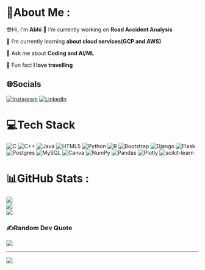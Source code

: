 # 💫About Me :
:sunglasses:Hi, I'm **Abhi**
🔭 I’m currently working on **Road Accident Analysis**

🌱 I’m currently learning **about cloud services(GCP and AWS)**

 💬 Ask me about  **Coding and AI/ML**

👻 Fun fact **I love travelling**

## 🌐Socials
[![Instagram](https://img.shields.io/badge/Instagram-%23E4405F.svg?logo=Instagram&logoColor=white)](https://instagram.com/prince_abhi_05) [![LinkedIn](https://img.shields.io/badge/LinkedIn-%230077B5.svg?logo=linkedin&logoColor=white)](https://linkedin.com/in/pandey-abhishek-nath-roy-179879222) 

# 💻Tech Stack
![C](https://img.shields.io/badge/c-%2300599C.svg?style=for-the-badge&logo=c&logoColor=white) ![C++](https://img.shields.io/badge/c++-%2300599C.svg?style=for-the-badge&logo=c%2B%2B&logoColor=white) ![Java](https://img.shields.io/badge/java-%23ED8B00.svg?style=for-the-badge&logo=java&logoColor=white) ![HTML5](https://img.shields.io/badge/html5-%23E34F26.svg?style=for-the-badge&logo=html5&logoColor=white) ![Python](https://img.shields.io/badge/python-3670A0?style=for-the-badge&logo=python&logoColor=ffdd54) ![R](https://img.shields.io/badge/r-%23276DC3.svg?style=for-the-badge&logo=r&logoColor=white) ![Bootstrap](https://img.shields.io/badge/bootstrap-%23563D7C.svg?style=for-the-badge&logo=bootstrap&logoColor=white) ![Django](https://img.shields.io/badge/django-%23092E20.svg?style=for-the-badge&logo=django&logoColor=white) ![Flask](https://img.shields.io/badge/flask-%23000.svg?style=for-the-badge&logo=flask&logoColor=white) ![Postgres](https://img.shields.io/badge/postgres-%23316192.svg?style=for-the-badge&logo=postgresql&logoColor=white) ![MySQL](https://img.shields.io/badge/mysql-%2300f.svg?style=for-the-badge&logo=mysql&logoColor=white) ![Canva](https://img.shields.io/badge/Canva-%2300C4CC.svg?style=for-the-badge&logo=Canva&logoColor=white) ![NumPy](https://img.shields.io/badge/numpy-%23013243.svg?style=for-the-badge&logo=numpy&logoColor=white) ![Pandas](https://img.shields.io/badge/pandas-%23150458.svg?style=for-the-badge&logo=pandas&logoColor=white) ![Plotly](https://img.shields.io/badge/Plotly-%233F4F75.svg?style=for-the-badge&logo=plotly&logoColor=white) ![scikit-learn](https://img.shields.io/badge/scikit--learn-%23F7931E.svg?style=for-the-badge&logo=scikit-learn&logoColor=white) 
# 📊GitHub Stats :
![](https://github-readme-stats.vercel.app/api?username=vjabhi000985&theme=blue-green&hide_border=false&include_all_commits=false&count_private=false)<br/>
![](https://github-readme-streak-stats.herokuapp.com/?user=vjabhi000985&theme=blue-green&hide_border=false)<br/>
![](https://github-readme-stats.vercel.app/api/top-langs/?username=vjabhi000985&theme=blue-green&hide_border=false&include_all_commits=false&count_private=false&layout=compact)

### ✍️Random Dev Quote
![](https://quotes-github-readme.vercel.app/api?type=horizontal&theme=radical)

---
[![](https://visitcount.itsvg.in/api?id=vjabhi000985&icon=0&color=6)](https://visitcount.itsvg.in)
